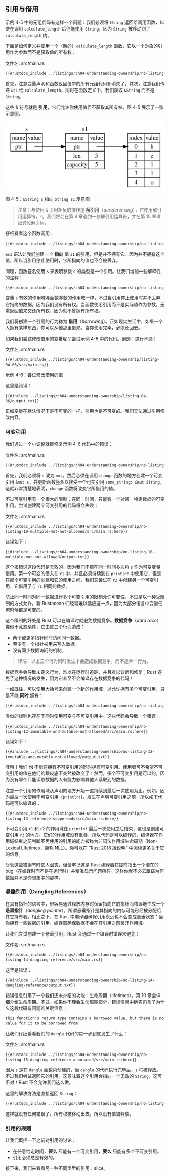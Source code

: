 ## 引用与借用

示例 4-5 中的元组代码有这样一个问题：我们必须将 `String` 返回给调用函数，以便在调用 `calculate_length` 后仍能使用 `String`，因为 `String` 被移动到了 `calculate_length` 内。

下面是如何定义并使用一个（新的）`calculate_length` 函数，它以一个对象的引用作为参数而不是获取值的所有权：

<span class="filename">文件名: src/main.rs</span>

```rust
{{#rustdoc_include ../listings/ch04-understanding-ownership/no-listing-07-reference/src/main.rs:all}}
```

首先，注意变量声明和函数返回值中的所有元组代码都消失了。其次，注意我们传递 `&s1` 给 `calculate_length`，同时在函数定义中，我们获取 `&String` 而不是 `String`。

这些 & 符号就是 **引用**，它们允许你使用值但不获取其所有权。图 4-5 展示了一张示意图。

<img alt="&String s pointing at String s1" src="img/trpl04-05.svg" class="center" />

<span class="caption">图 4-5：`&String s` 指向 `String s1` 示意图</span>

> 注意：与使用 `&` 引用相反的操作是 **解引用**（*dereferencing*），它使用解引用运算符，`*`。我们将会在第 8 章遇到一些解引用运算符，并在第 15 章详细讨论解引用。

仔细看看这个函数调用：

```rust
{{#rustdoc_include ../listings/ch04-understanding-ownership/no-listing-07-reference/src/main.rs:here}}
```

`&s1` 语法让我们创建一个 **指向** 值 `s1` 的引用，但是并不拥有它。因为并不拥有这个值，所以当引用停止使用时，它所指向的值也不会被丢弃。

同理，函数签名使用 `&` 来表明参数 `s` 的类型是一个引用。让我们增加一些解释性的注释：

```rust
{{#rustdoc_include ../listings/ch04-understanding-ownership/no-listing-08-reference-with-annotations/src/main.rs:here}}
```

变量 `s` 有效的作用域与函数参数的作用域一样，不过当引用停止使用时并不丢弃它指向的数据，因为我们没有所有权。当函数使用引用而不是实际值作为参数，无需返回值来交还所有权，因为就不曾拥有所有权。

我们将创建一个引用的行为称为 **借用**（*borrowing*）。正如现实生活中，如果一个人拥有某样东西，你可以从他那里借来。当你使用完毕，必须还回去。

如果我们尝试修改借用的变量呢？尝试示例 4-6 中的代码。剧透：这行不通！

<span class="filename">文件名: src/main.rs</span>

```rust,ignore,does_not_compile
{{#rustdoc_include ../listings/ch04-understanding-ownership/listing-04-06/src/main.rs}}
```

<span class="caption">示例 4-6：尝试修改借用的值</span>

这里是错误：

```console
{{#include ../listings/ch04-understanding-ownership/listing-04-06/output.txt}}
```

正如变量在默认情况下是不可变的一样，引用也是不可变的。我们无法通过引用修改内容。

### 可变引用

我们通过一个小调整就能修复示例 4-6 代码中的错误：

<span class="filename">文件名: src/main.rs</span>

```rust
{{#rustdoc_include ../listings/ch04-understanding-ownership/no-listing-09-fixes-listing-04-06/src/main.rs}}
```

首先，我们必须将 `s` 改为 `mut`。然后必须在调用 `change` 函数的地方创建一个可变引用 `&mut s`，并更新函数签名以接受一个可变引用 `some_string: &mut String`。这就非常清楚地表明，`change` 函数将改变它所借用的值。

不过可变引用有一个很大的限制：在同一时间，只能有一个对某一特定数据的可变引用。尝试创建两个可变引用的代码将会失败：

<span class="filename">文件名: src/main.rs</span>

```rust,ignore,does_not_compile
{{#rustdoc_include ../listings/ch04-understanding-ownership/no-listing-10-multiple-mut-not-allowed/src/main.rs:here}}
```

错误如下：

```console
{{#include ../listings/ch04-understanding-ownership/no-listing-10-multiple-mut-not-allowed/output.txt}}
```

这个报错说这段代码是无效的，因为我们不能在同一时间多次将 `s` 作为可变变量借用。第一个可变的借入在 `r1` 中，并且必须持续到在 `println!` 中使用它，但是在那个可变引用的创建和它的使用之间，我们又尝试在 `r2` 中创建另一个可变引用，它借用了与 `r1` 相同的数据。

防止同一时间对同一数据进行多个可变引用的限制允许可变性，不过是以一种受限制的方式允许。新 Rustacean 们经常难以适应这一点，因为大部分语言中变量任何时候都是可变的。

这个限制的好处是 Rust 可以在编译时就避免数据竞争。**数据竞争**（*data race*）类似于竞态条件，它由这三个行为造成：

* 两个或更多指针同时访问同一数据。
* 至少有一个指针被用来写入数据。
* 没有同步数据访问的机制。

> 译注：以上三个行为同时发生才会造成数据竞争，而不是单一行为。

数据竞争会导致未定义行为，难以在运行时追踪，并且难以诊断和修复；Rust 避免了这种情况的发生，因为它甚至不会编译存在数据竞争的代码！

一如既往，可以使用大括号来创建一个新的作用域，以允许拥有多个可变引用，只是不能 **同时** 拥有：

```rust
{{#rustdoc_include ../listings/ch04-understanding-ownership/no-listing-11-muts-in-separate-scopes/src/main.rs:here}}
```

类似的规则也存在于同时使用可变与不可变引用中。这些代码会导致一个错误：

```rust,ignore,does_not_compile
{{#rustdoc_include ../listings/ch04-understanding-ownership/no-listing-12-immutable-and-mutable-not-allowed/src/main.rs:here}}
```

错误如下：

```console
{{#include ../listings/ch04-understanding-ownership/no-listing-12-immutable-and-mutable-not-allowed/output.txt}}
```

哇哦！我们 **也** 不能在拥有不可变引用的同时拥有可变引用。使用者可不希望不可变引用的值在他们的眼皮底下突然被改变了！然而，多个不可变引用是可以的，因为没有哪个只能读取数据的人有能力影响其他人读取到的数据。

注意一个引用的作用域从声明的地方开始一直持续到最后一次使用为止。例如，因为最后一次使用不可变引用（`println!`)，发生在声明可变引用之前，所以如下代码是可以编译的：

```rust,edition2018
{{#rustdoc_include ../listings/ch04-understanding-ownership/no-listing-13-reference-scope-ends/src/main.rs:here}}
```

不可变引用 `r1` 和 `r2` 的作用域在 `println!` 最后一次使用之后结束，这也是创建可变引用 `r3` 的地方。它们的作用域没有重叠，所以代码是可以编译的。编译器在作用域结束之前判断不再使用的引用的能力被称为非词法作用域生命周期（Non-Lexical Lifetimes，简称 NLL）。你可以在 [“Rust 2018 版说明”][nll] 中阅读更多关于它的信息。

尽管这些错误有时使人沮丧，但请牢记这是 Rust 编译器在提前指出一个潜在的 bug（在编译时而不是在运行时）并精准显示问题所在。这样你就不必去跟踪为何数据并不是你想象中的那样。

### 悬垂引用（Dangling References）

在具有指针的语言中，很容易通过释放内存时保留指向它的指针而错误地生成一个 **悬垂指针**（*dangling pointer*），所谓悬垂指针是其指向的内存可能已经被分配给其它持有者。相比之下，在 Rust 中编译器确保引用永远也不会变成悬垂状态：当你拥有一些数据的引用，编译器确保数据不会在其引用之前离开作用域。

让我们尝试创建一个悬垂引用，Rust 会通过一个编译时错误来避免：

<span class="filename">文件名: src/main.rs</span>

```rust,ignore,does_not_compile
{{#rustdoc_include ../listings/ch04-understanding-ownership/no-listing-14-dangling-reference/src/main.rs}}
```

这里是错误：

```console
{{#include ../listings/ch04-understanding-ownership/no-listing-14-dangling-reference/output.txt}}
```

错误信息引用了一个我们还未介绍的功能：生命周期（lifetimes）。第 10 章会详细介绍生命周期。不过，如果你不理会生命周期部分，错误信息中确实包含了为什么这段代码有问题的关键信息：

```text
this function's return type contains a borrowed value, but there is no value for it to be borrowed from
```

让我们仔细看看我们的 `dangle` 代码的每一步到底发生了什么：

<span class="filename">文件名: src/main.rs</span>

```rust,ignore,does_not_compile
{{#rustdoc_include ../listings/ch04-understanding-ownership/no-listing-15-dangling-reference-annotated/src/main.rs:here}}
```

因为 `s` 是在 `dangle` 函数内创建的，当 `dangle` 的代码执行完毕后，`s` 将被释放。不过我们尝试返回它的引用。这意味着这个引用会指向一个无效的 `String`，这可不对！Rust 不会允许我们这么做。

这里的解决方法是直接返回 `String`：

```rust
{{#rustdoc_include ../listings/ch04-understanding-ownership/no-listing-16-no-dangle/src/main.rs:here}}
```

这样就没有任何错误了。所有权被移动出去，所以没有值被释放。

### 引用的规则

让我们概括一下之前对引用的讨论：

* 在任意给定时间，**要么** 只能有一个可变引用，**要么** 只能有多个不可变引用。
* 引用必须总是有效的。

接下来，我们来看看另一种不同类型的引用：slice。

[nll]: https://blog.rust-lang.org/2018/12/06/Rust-1.31-and-rust-2018.html#non-lexical-lifetimes
